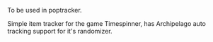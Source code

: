 To be used in poptracker.

Simple item tracker for the game Timespinner, has Archipelago auto tracking support for it's randomizer.
